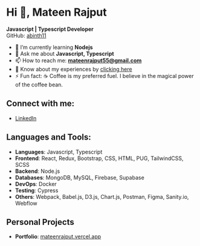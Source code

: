 # Hi 👋, Mateen Rajput

**Javascript | Typescript Developer**  
GitHub: [abinth11](https://github.com/mateen26)

- 🌱 I’m currently learning **Nodejs**
- 💬 Ask me about **Javascript, Typescript**
- 📫 How to reach me: **mateenrajput55@gmail.com**
- 📄 Know about my experiences by [clicking here](https://mateenrajput.vercel.app/)
- ⚡ Fun fact: ☕️ Coffee is my preferred fuel. I believe in the magical power of the coffee bean.

## Connect with me:
- [LinkedIn]((https://www.linkedin.com/in/mateen-rajput-193a50188/))


## Languages and Tools:
- **Languages**: Javascript, Typescript
- **Frontend**: React, Redux, Bootstrap, CSS, HTML, PUG, TailwindCSS, SCSS
- **Backend**: Node.js
- **Databases**: MongoDB, MySQL, Firebase, Supabase
- **DevOps**: Docker
- **Testing**: Cypress
- **Others**: Webpack, Babel.js, D3.js, Chart.js, Postman, Figma, Sanity.io, Webflow

## Personal Projects
- **Portfolio**: [mateenrajput.vercel.app](https://mateenrajput.vercel.app/)
